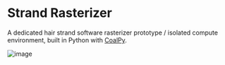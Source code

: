 # Strand Rasterizer 

A dedicated hair strand software rasterizer prototype / isolated compute environment, built in Python with [CoalPy](https://github.com/kecho/coalpy).

![image](https://user-images.githubusercontent.com/28882975/151572161-a105c7e9-b2f6-44ed-b396-a8abbb412775.png)


